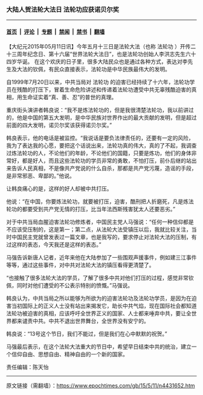 ### 大陆人贺法轮大法日 法轮功应获诺贝尔奖

---

#### [首页](../../../..?n4431652) &nbsp;|&nbsp; [评论](../../../../../epoch-comment?n4431652) &nbsp;|&nbsp; [专题](../../../../../epoch-special?n4431652) &nbsp;|&nbsp; [禁闻](../../../../../epoch-news?n4431652) &nbsp;|&nbsp; [禁书](../../../../../books?n4431652) &nbsp;|&nbsp; [翻墙](https://github.com/gfw-breaker/nogfw/blob/master/README.md?n4431652)


<div class="post_content" id="artbody" itemprop="articleBody">
 <!-- article content begin -->
 <p>
  【大纪元2015年05月11日讯】今年五月十三日是法轮大法（也称
  <ok href="https://www.epochtimes.com/gb/tag/%E6%B3%95%E8%BD%AE%E5%8A%9F.html">
   法轮功
  </ok>
  ）开传二十三周年纪念日、第十六届“世界法轮大法日”，也是法轮功创始人李洪志先生六十四岁华诞。 在这个欢庆的日子里，很多大陆民众也是通过各种方式，表达对李先生及大法的钦佩，有民众直接表示，法轮功是中华民族最伟大的发明。
 </p>
 <p>
  自1999年7月20日以来，中共当局对
  <ok href="https://www.epochtimes.com/gb/tag/%E6%B3%95%E8%BD%AE%E5%8A%9F.html">
   法轮功
  </ok>
  的迫害已经持续了十六年，法轮功学员在残酷的打压下，冒着生命危险讲述和传递着法轮功遭受中共无辜残酷迫害的真相，用生命证实着“真、善、忍”的普世的真理。
 </p>
 <p>
  重庆街头演讲者韩良说：“我不是炼法轮功的，但是我很清楚法轮功，我以前讲过的，他是中国的第五大发明，是中华民族对世界作出的最大贡献的发明，但是超过前面的四大发明，诺贝尔奖该获得诺贝尔奖。”
 </p>
 <p>
  韩良表示，他的电话是被监控。“我说话是要负法律责任的，还要有一定的风险，我为了表达我的心愿，要把这个话说出来，法轮功真的伟大，真的了不起，我调查过炼法轮功的人，不论他们的年龄，不论他们的国籍，只要是炼功，他们的身体非常好，都是好人，而且这些法轮功的学员非常的勇敢，不怕打压，前仆后继的站出来告诉人民真相，不是像共产党说的什么自杀，那都是共产党污蔑，造谣的手段，是非常邪恶、卑鄙的。”他说。
 </p>
 <p>
  让韩良痛心的是，这样的好人却被中共打压。
 </p>
 <p>
  他说：“在中国，你要炼法轮功，就要被打压，迫害，酷刑把人折磨死，凡是炼法轮功的都要受到共产党无情的打压，比当年法西斯残害犹太人还要恶劣。”
 </p>
 <p>
  对于中共当局血腥迫害法轮功修炼者，中国民主党人马强说：“任何一种信仰都是不应该受压制的，这是第一；第二点，从法轮大法受镇压以后，我就比较关注，当时中国民主党就曾发表过一篇文章，也是我写的，要求停止对法轮大法的压制，有过这样的表态，今天我还是这样的表态。”
 </p>
 <p>
  马强告诉新唐人记者，近年来他在大陆参加了一些围观声援事件，例如建三江事件等等，通过这些事件，对中共对法轮大法的镇压看得更清楚了。
 </p>
 <p>
  “也接触了很多法轮大法的学员，了解了很多中共对他们打压的过程，感觉非常钦佩，同时对他们遭受的不公表示特别的愤慨。”马强说。
 </p>
 <p>
  韩良认为，中共当局之所以能够为所欲为的迫害法轮功及法轮功学员，是因为在迫害当初国际上的正义人士没有站出来揭发它，助长中共气焰，现在国际社会都知道法轮功被迫害的真相，应该呼吁全世界正义的国家、人士都来唾弃中共，要让全世界都来谴责中共。中共不退出世界舞台，全世界没有安宁的。
 </p>
 <p>
  韩良说：“13号这个节日，我们不能过，但是我们在心中默默的祝贺。”
 </p>
 <p>
  马强最后表示，在这个法轮大法重大的节日中，希望早日结束中共的统治，建立一个信仰自由、思想自由、精神自由的一个新的国家。
 </p>
 <p>
  责任编辑：陈天怡
 </p>
 <p>
 </p>
 <!-- article content end -->
 <div id="below_article_ad">
 </div>
</div>


---

原文链接（需翻墙）：https://www.epochtimes.com/gb/15/5/11/n4431652.htm